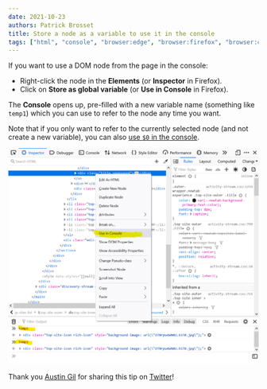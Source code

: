 ```yaml
---
date: 2021-10-23
authors: Patrick Brosset
title: Store a node as a variable to use it in the console
tags: ["html", "console", "browser:edge", "browser:firefox", "browser:chrome", "browser:safari"]
---
```

If you want to use a DOM node from the page in the console:

* Right-click the node in the **Elements** (or **Inspector** in Firefox).
* Click on **Store as global variable** (or **Use in Console** in Firefox).

The **Console** opens up, pre-filled with a new variable name (something like `temp1`) which you can use to refer to the node any time you want.

Note that if you only want to refer to the currently selected node (and not create a new variable), you can also [use `$0` in the console](/tips/en/get-current-element-in-console).

![Firefox's "use in console" context menu option in the Inspector, and also showing the Console with a couple of tempN variables.](/assets/img/store-node-as-variable.png)

Thank you [Austin Gil](https://austingil.com/) for sharing this tip on [Twitter](https://twitter.com/Stegosource/status/1451294683024355328)!
